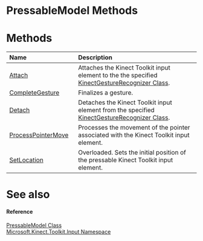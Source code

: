 PressableModel Methods  
======================  

<span id="publicmethodsSection"></span>

Methods  
=======  

<table>
<colgroup>
<col width="30%" />
<col width="60%" />
</colgroup>
<thead>
<tr class="header">
<th align="left">Name</th>
<th align="left">Description</th>
</tr>
</thead>
<tbody>
<tr class="odd">
<td align="left"><a href="Methods/Attach_Method.md">Attach</a></td>
<td align="left">Attaches the Kinect Toolkit input element to the the specified <a href="../../Kinect.Input/KinectGestureRecognizer.md">KinectGestureRecognizer Class</a>.</td>
</tr>
<tr class="even">
<td align="left"><a href="Methods/CompleteGesture_Method.md">CompleteGesture</a></td>
<td align="left">Finalizes a gesture.</td>
</tr>
<tr class="odd">
<td align="left"><a href="Methods/Detach_Method.md">Detach</a></td>
<td align="left">Detaches the Kinect Toolkit input element from the specified <a href="../../Kinect.Input/KinectGestureRecognizer.md">KinectGestureRecognizer Class</a>.</td>
</tr>
<tr class="even">
<td align="left"><a href="Methods/ProcessPointerMove_Method.md">ProcessPointerMove</a></td>
<td align="left">Processes the movement of the pointer associated with the Kinect Toolkit input element.</td>
</tr>
<tr class="odd">
<td align="left"><a href="Methods/SetLocation_Method.md">SetLocation</a></td>
<td align="left">Overloaded. Sets the initial position of the pressable Kinect Toolkit input element.</td>
</tr>
</tbody>
</table>

<span id="ID4EI"></span>

See also  
========  

<span id="ID4EK"></span>
#### Reference  

[PressableModel Class](../PressableModel_Class.md)  
 [Microsoft.Kinect.Toolkit.Input Namespace](../../Kinect.Toolkit.Input.md)  



<!--Please do not edit the data in the comment block below.-->
<!--
TOCTitle : PressableModel Methods
RLTitle : PressableModel Methods
KeywordK : PressableModel class, methods
KeywordA : Methods.T:Microsoft.Kinect.Toolkit.Input.PressableModel
AssetID : Methods.T:Microsoft.Kinect.Toolkit.Input.PressableModel
Locale : en-us
CommunityContent : 1
TargetOS : Windows
TopicType : kbSyntax
DocSet : K4Wv2
ProjType : K4Wv2Proj
Technology : Kinect for Windows
Product : Kinect for Windows SDK v2
productversion : 20
-->
